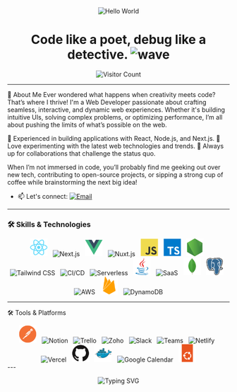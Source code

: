<!-- Header Section -->
<div align="center">
  <!-- Animated greeting GIF -->
  <img src="https://media.giphy.com/media/M9gbBd9nbDrOTu1Mqx/giphy.gif" width="100" alt="Hello World">
</div>

<h1 align="center">
  Code like a poet, debug like a detective. <img src="https://media.giphy.com/media/hvRJCLFzcasrR4ia7z/giphy.gif" width="30" alt="wave">
</h1>

<!-- Visitor Counter -->
<p align="center">
  <img src="https://komarev.com/ghpvc/?username=yourusername&style=flat-square&color=blue" alt="Visitor Count">
</p>

---

🚀 About Me
Ever wondered what happens when creativity meets code? That’s where I thrive! I'm a Web Developer passionate about crafting seamless, interactive, and dynamic web experiences. Whether it's building intuitive UIs, solving complex problems, or optimizing performance, I’m all about pushing the limits of what’s possible on the web.

🔹 Experienced in building applications with React, Node.js, and Next.js.
🔹 Love experimenting with the latest web technologies and trends.
🔹 Always up for collaborations that challenge the status quo.

When I’m not immersed in code, you’ll probably find me geeking out over new tech, contributing to open-source projects, or sipping a strong cup of coffee while brainstorming the next big idea!

- 📫 Let's connect: [![Email](https://img.shields.io/badge/Email-D14836?style=flat&logo=Gmail&logoColor=white)](mailto:sainirishabh049@gmail.com)

---

### :hammer_and_wrench: Skills & Technologies
<div align="center"> <img src="https://raw.githubusercontent.com/devicons/devicon/master/icons/react/react-original.svg" alt="React" width="40" height="40"/> &nbsp; <img src="https://img.shields.io/badge/Next.js-000000?style=for-the-badge&logo=next.js&logoColor=white" alt="Next.js"/> &nbsp; <img src="https://raw.githubusercontent.com/devicons/devicon/master/icons/vuejs/vuejs-original.svg" alt="Vue.js" width="40" height="40"/> &nbsp; <img src="https://img.shields.io/badge/Nuxt.js-00C58E?style=for-the-badge&logo=nuxt.js&logoColor=white" alt="Nuxt.js"/> &nbsp; <img src="https://raw.githubusercontent.com/devicons/devicon/master/icons/javascript/javascript-original.svg" alt="JavaScript" width="40" height="40"/> &nbsp; <img src="https://raw.githubusercontent.com/devicons/devicon/master/icons/typescript/typescript-original.svg" alt="TypeScript" width="40" height="40"/> &nbsp; <img src="https://raw.githubusercontent.com/devicons/devicon/master/icons/nodejs/nodejs-original.svg" alt="Node.js" width="40" height="40"/> &nbsp; <img src="https://img.shields.io/badge/Tailwind CSS-06B6D4?style=for-the-badge&logo=tailwindcss&logoColor=white" alt="Tailwind CSS"/> &nbsp; <img src="https://img.shields.io/badge/CI/CD-005571?style=for-the-badge&logo=githubactions&logoColor=white" alt="CI/CD"/> &nbsp; <img src="https://img.shields.io/badge/Serverless-FD5750?style=for-the-badge&logo=serverless&logoColor=white" alt="Serverless"/> &nbsp; <img src="https://raw.githubusercontent.com/devicons/devicon/master/icons/java/java-original.svg" alt="Java" width="40" height="40"/> &nbsp; <img src="https://img.shields.io/badge/SaaS-5A67D8?style=for-the-badge&logo=saas&logoColor=white" alt="SaaS"/> &nbsp; <img src="https://raw.githubusercontent.com/devicons/devicon/master/icons/mongodb/mongodb-original.svg" alt="MongoDB" width="40" height="40"/> &nbsp; <img src="https://raw.githubusercontent.com/devicons/devicon/master/icons/postgresql/postgresql-original.svg" alt="PostgreSQL" width="40" height="40"/> &nbsp; <img src="https://img.shields.io/badge/AWS-232F3E?style=for-the-badge&logo=amazon-aws&logoColor=white" alt="AWS"/> &nbsp; <img src="https://raw.githubusercontent.com/devicons/devicon/master/icons/firebase/firebase-plain.svg" alt="Firebase" width="40" height="40"/> &nbsp; <img src="https://img.shields.io/badge/DynamoDB-4053D6?style=for-the-badge&logo=amazondynamodb&logoColor=white" alt="DynamoDB"/> </div>

---
🛠 Tools & Platforms
<div align="center"> <img src="https://raw.githubusercontent.com/devicons/devicon/master/icons/postman/postman-original.svg" alt="Postman" width="40" height="40"/> &nbsp; <img src="https://img.shields.io/badge/Notion-000000?style=for-the-badge&logo=notion&logoColor=white" alt="Notion"/> &nbsp; <img src="https://img.shields.io/badge/Trello-0079BF?style=for-the-badge&logo=trello&logoColor=white" alt="Trello"/> &nbsp; <img src="https://img.shields.io/badge/Zoho-DC143C?style=for-the-badge&logo=zoho&logoColor=white" alt="Zoho"/> &nbsp; <img src="https://img.shields.io/badge/Slack-4A154B?style=for-the-badge&logo=slack&logoColor=white" alt="Slack"/> &nbsp; <img src="https://img.shields.io/badge/Microsoft Teams-6264A7?style=for-the-badge&logo=microsoft-teams&logoColor=white" alt="Teams"/> &nbsp; <img src="https://img.shields.io/badge/Netlify-00C7B7?style=for-the-badge&logo=netlify&logoColor=white" alt="Netlify"/> &nbsp; <img src="https://img.shields.io/badge/Vercel-000000?style=for-the-badge&logo=vercel&logoColor=white" alt="Vercel"/> &nbsp; <img src="https://raw.githubusercontent.com/devicons/devicon/master/icons/github/github-original.svg" alt="GitHub" width="40" height="40"/> &nbsp; <img src="https://raw.githubusercontent.com/devicons/devicon/master/icons/docker/docker-original.svg" alt="Docker" width="40" height="40"/> &nbsp; <img src="https://img.shields.io/badge/Google Calendar-4285F4?style=for-the-badge&logo=google-calendar&logoColor=white" alt="Google Calendar"/> &nbsp; <img src="https://raw.githubusercontent.com/devicons/devicon/master/icons/ubuntu/ubuntu-plain.svg" alt="Ubuntu" width="40" height="40"/> </div>
---

<p align="center">
  <!-- Typing Animation -->
  <img src="https://readme-typing-svg.herokuapp.com?duration=3000&color=F7DF1E&lines=Welcome+to+my+GitHub+Profile!;Let's+Code+Something+Amazing!" alt="Typing SVG">
</p>
